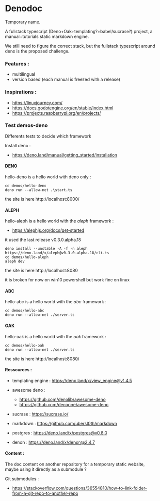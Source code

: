 # Denodoc

Temporary name.

A fullstack typescript (Deno+Oak+templating?+babel/sucrase?) project, a manual+tutorials static markdown engine.

We still need to figure the correct stack, but the fullstack typescript around deno is the proposed challenge.

### Features :
* multilingual
* version based (each manual is freezed with a release)

### Inspirations :

* https://linuxjourney.com/
* https://docs.godotengine.org/en/stable/index.html
* https://projects.raspberrypi.org/en/projects/

### Test demos-deno

Differents tests to decide which framework

Install deno : 

* https://deno.land/manual/getting_started/installation

#### DENO

hello-deno is a hello world with deno only :

```
cd demos/hello-deno
deno run --allow-net .\start.ts
```

the site is here
http://localhost:8000/

#### ALEPH

hello-aleph is a hello world with the *aleph* framework :

* https://alephjs.org/docs/get-started

it used the last release v0.3.0.alpha.18

```
deno install --unstable -A -f -n aleph https://deno.land/x/aleph@v0.3.0-alpha.18/cli.ts
cd demos/hello-aleph
aleph dev
```

the site is here
http://localhost:8080

it is broken for now on win10 powershell but work fine on linux


#### ABC

hello-abc is a hello world with the *abc* framework :

```
cd demos/hello-abc
deno run --allow-net ./server.ts
```

#### OAK

hello-oak is a hello world with the *oak* framework :

```
cd demos/hello-oak
deno run --allow-net ./server.ts
```

the site is here
http://localhost:8080/


#### Ressources :

* templating engine : https://deno.land/x/view_engine@v1.4.5
* awesome deno :
    * https://github.com/denolib/awesome-deno
    * https://github.com/denoone/awesome-deno
* sucrase : https://sucrase.io/
* markdown : https://github.com/ubersl0th/markdown

* postgres : https://deno.land/x/postgres@v0.8.0
* denon : https://deno.land/x/denon@2.4.7

#### Content :

The doc content on another repository for a temporary static website, maybe using it directly as a submodule ?

Git submodules :
* https://stackoverflow.com/questions/36554810/how-to-link-folder-from-a-git-repo-to-another-repo
